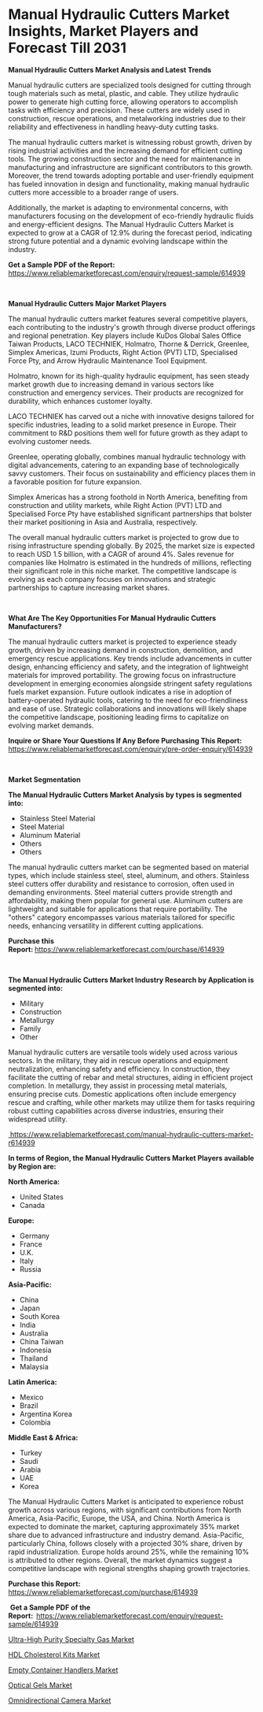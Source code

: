 <p><h1>Manual Hydraulic Cutters Market Insights, Market Players and Forecast Till 2031</h1></p><p><strong>Manual Hydraulic Cutters Market Analysis and Latest Trends</strong></p>
<p><p>Manual hydraulic cutters are specialized tools designed for cutting through tough materials such as metal, plastic, and cable. They utilize hydraulic power to generate high cutting force, allowing operators to accomplish tasks with efficiency and precision. These cutters are widely used in construction, rescue operations, and metalworking industries due to their reliability and effectiveness in handling heavy-duty cutting tasks.</p><p>The manual hydraulic cutters market is witnessing robust growth, driven by rising industrial activities and the increasing demand for efficient cutting tools. The growing construction sector and the need for maintenance in manufacturing and infrastructure are significant contributors to this growth. Moreover, the trend towards adopting portable and user-friendly equipment has fueled innovation in design and functionality, making manual hydraulic cutters more accessible to a broader range of users.</p><p>Additionally, the market is adapting to environmental concerns, with manufacturers focusing on the development of eco-friendly hydraulic fluids and energy-efficient designs. The Manual Hydraulic Cutters Market is expected to grow at a CAGR of 12.9% during the forecast period, indicating strong future potential and a dynamic evolving landscape within the industry.</p></p>
<p><strong>Get a Sample PDF of the Report:&nbsp;</strong> <a href="https://www.reliablemarketforecast.com/enquiry/request-sample/614939?utm_campaign=1130&utm_medium=2&utm_source=Github&utm_content=ia&utm_term=01102024&utm_id=manual-hydraulic-cutters">https://www.reliablemarketforecast.com/enquiry/request-sample/614939</a></p>
<p>&nbsp;</p>
<p><strong>Manual Hydraulic Cutters Major Market Players</strong></p>
<p><p>The manual hydraulic cutters market features several competitive players, each contributing to the industry's growth through diverse product offerings and regional penetration. Key players include KuDos Global Sales Office Taiwan Products, LACO TECHNIEK, Holmatro, Thorne & Derrick, Greenlee, Simplex Americas, Izumi Products, Right Action (PVT) LTD, Specialised Force Pty, and Arrow Hydraulic Maintenance Tool Equipment.</p><p>Holmatro, known for its high-quality hydraulic equipment, has seen steady market growth due to increasing demand in various sectors like construction and emergency services. Their products are recognized for durability, which enhances customer loyalty.</p><p>LACO TECHNIEK has carved out a niche with innovative designs tailored for specific industries, leading to a solid market presence in Europe. Their commitment to R&D positions them well for future growth as they adapt to evolving customer needs.</p><p>Greenlee, operating globally, combines manual hydraulic technology with digital advancements, catering to an expanding base of technologically savvy customers. Their focus on sustainability and efficiency places them in a favorable position for future expansion.</p><p>Simplex Americas has a strong foothold in North America, benefiting from construction and utility markets, while Right Action (PVT) LTD and Specialised Force Pty have established significant partnerships that bolster their market positioning in Asia and Australia, respectively.</p><p>The overall manual hydraulic cutters market is projected to grow due to rising infrastructure spending globally. By 2025, the market size is expected to reach USD 1.5 billion, with a CAGR of around 4%. Sales revenue for companies like Holmatro is estimated in the hundreds of millions, reflecting their significant role in this niche market. The competitive landscape is evolving as each company focuses on innovations and strategic partnerships to capture increasing market shares.</p></p>
<p>&nbsp;</p>
<p><strong>What Are The Key Opportunities For Manual Hydraulic Cutters Manufacturers?</strong></p>
<p><p>The manual hydraulic cutters market is projected to experience steady growth, driven by increasing demand in construction, demolition, and emergency rescue applications. Key trends include advancements in cutter design, enhancing efficiency and safety, and the integration of lightweight materials for improved portability. The growing focus on infrastructure development in emerging economies alongside stringent safety regulations fuels market expansion. Future outlook indicates a rise in adoption of battery-operated hydraulic tools, catering to the need for eco-friendliness and ease of use. Strategic collaborations and innovations will likely shape the competitive landscape, positioning leading firms to capitalize on evolving market demands.</p></p>
<p><strong>Inquire or Share Your Questions If Any Before Purchasing This Report:</strong> <a href="https://www.reliablemarketforecast.com/enquiry/pre-order-enquiry/614939?utm_campaign=1130&utm_medium=2&utm_source=Github&utm_content=ia&utm_term=01102024&utm_id=manual-hydraulic-cutters">https://www.reliablemarketforecast.com/enquiry/pre-order-enquiry/614939</a></p>
<p>&nbsp;</p>
<p><strong>Market Segmentation</strong></p>
<p><strong>The Manual Hydraulic Cutters Market Analysis by types is segmented into:</strong></p>
<p><ul><li>Stainless Steel Material</li><li>Steel Material</li><li>Aluminum Material</li><li>Others</li><li>Others</li></ul></p>
<p><p>The manual hydraulic cutters market can be segmented based on material types, which include stainless steel, steel, aluminum, and others. Stainless steel cutters offer durability and resistance to corrosion, often used in demanding environments. Steel material cutters provide strength and affordability, making them popular for general use. Aluminum cutters are lightweight and suitable for applications that require portability. The "others" category encompasses various materials tailored for specific needs, enhancing versatility in different cutting applications.</p></p>
<p><strong>Purchase this Report:&nbsp;</strong><a href="https://www.reliablemarketforecast.com/purchase/614939?utm_campaign=1130&utm_medium=2&utm_source=Github&utm_content=ia&utm_term=01102024&utm_id=manual-hydraulic-cutters">https://www.reliablemarketforecast.com/purchase/614939</a></p>
<p>&nbsp;</p>
<p><strong>The Manual Hydraulic Cutters Market Industry Research by Application is segmented into:</strong></p>
<p><ul><li>Military</li><li>Construction</li><li>Metallurgy</li><li>Family</li><li>Other</li></ul></p>
<p><p>Manual hydraulic cutters are versatile tools widely used across various sectors. In the military, they aid in rescue operations and equipment neutralization, enhancing safety and efficiency. In construction, they facilitate the cutting of rebar and metal structures, aiding in efficient project completion. In metallurgy, they assist in processing metal materials, ensuring precise cuts. Domestic applications often include emergency rescue and crafting, while other markets may utilize them for tasks requiring robust cutting capabilities across diverse industries, ensuring their widespread utility.</p></p>
<p><a href="https://www.reliablemarketforecast.com/manual-hydraulic-cutters-market-r614939?utm_campaign=1130&utm_medium=2&utm_source=Github&utm_content=ia&utm_term=01102024&utm_id=manual-hydraulic-cutters">&nbsp;https://www.reliablemarketforecast.com/manual-hydraulic-cutters-market-r614939</a></p>
<p><strong>In terms of Region, the Manual Hydraulic Cutters Market Players available by Region are:</strong></p>
<p>
    <p> <strong> North America: </strong>
        <ul>
            <li>United States</li>
            <li>Canada</li>
        </ul>
        </p> 
    <p> <strong> Europe: </strong>
        <ul>
            <li>Germany</li>
            <li>France</li>
            <li>U.K.</li>
            <li>Italy</li>
            <li>Russia</li>
        </ul>
        </p> 
    <p> <strong> Asia-Pacific: </strong>
        <ul>
            <li>China</li>
            <li>Japan</li>
            <li>South Korea</li>
            <li>India</li>
            <li>Australia</li>
            <li>China Taiwan</li>
            <li>Indonesia</li>
            <li>Thailand</li>
            <li>Malaysia</li>
        </ul>
        </p> 
    <p> <strong> Latin America: </strong>
        <ul>
            <li>Mexico</li>
            <li>Brazil</li>
            <li>Argentina Korea</li>
            <li>Colombia</li>
        </ul>
        </p> 
    <p> <strong> Middle East & Africa: </strong>
        <ul>
            <li>Turkey</li>
            <li>Saudi</li>
            <li>Arabia</li>
            <li>UAE</li>
            <li>Korea</li>
        </ul>
    </p>
    </p>
<p><p>The Manual Hydraulic Cutters Market is anticipated to experience robust growth across various regions, with significant contributions from North America, Asia-Pacific, Europe, the USA, and China. North America is expected to dominate the market, capturing approximately 35% market share due to advanced infrastructure and industry demand. Asia-Pacific, particularly China, follows closely with a projected 30% share, driven by rapid industrialization. Europe holds around 25%, while the remaining 10% is attributed to other regions. Overall, the market dynamics suggest a competitive landscape with regional strengths shaping growth trajectories.</p></p>
<p><strong>Purchase this Report: </strong><a href="https://www.reliablemarketforecast.com/purchase/614939?utm_campaign=1130&utm_medium=2&utm_source=Github&utm_content=ia&utm_term=01102024&utm_id=manual-hydraulic-cutters">https://www.reliablemarketforecast.com/purchase/614939</a></p>
<p>&nbsp;<strong>Get a Sample PDF of the Report:&nbsp;&nbsp;</strong><a href="https://www.reliablemarketforecast.com/enquiry/request-sample/614939?utm_campaign=1130&utm_medium=2&utm_source=Github&utm_content=ia&utm_term=01102024&utm_id=manual-hydraulic-cutters">https://www.reliablemarketforecast.com/enquiry/request-sample/614939</a></p>
<p><strong></strong></p>
<p><p><a href="https://github.com/haydee0czminge/Market-Research-Report-List-1/blob/main/ultra-high-purity-specialty-gas-market.md?utm_campaign=1130&utm_medium=2&utm_source=Github&utm_content=ia&utm_term=01102024&utm_id=manual-hydraulic-cutters">Ultra-High Purity Specialty Gas Market</a></p><p><a href="https://www.linkedin.com/pulse/hdl-cholesterol-kits-market-trends-analysis-opportunities-ati7e?utm_campaign=1130&utm_medium=2&utm_source=Github&utm_content=ia&utm_term=01102024&utm_id=manual-hydraulic-cutters">HDL Cholesterol Kits Market</a></p><p><a href="https://www.linkedin.com/pulse/global-empty-container-handlers-market-trends-analysis-future-zcvfe?utm_campaign=1130&utm_medium=2&utm_source=Github&utm_content=ia&utm_term=01102024&utm_id=manual-hydraulic-cutters">Empty Container Handlers Market</a></p><p><a href="https://issuu.com/reportprime-2/docs/optical-gels-market-size-2030.pptx_285479b5e5d2f8?utm_campaign=1130&utm_medium=2&utm_source=Github&utm_content=ia&utm_term=01102024&utm_id=manual-hydraulic-cutters">Optical Gels Market</a></p><p><a href="https://issuu.com/reportprime-2/docs/omnidirectional-camera-market-size-_aa26bc7d41d40a?utm_campaign=1130&utm_medium=2&utm_source=Github&utm_content=ia&utm_term=01102024&utm_id=manual-hydraulic-cutters">Omnidirectional Camera Market</a></p></p>